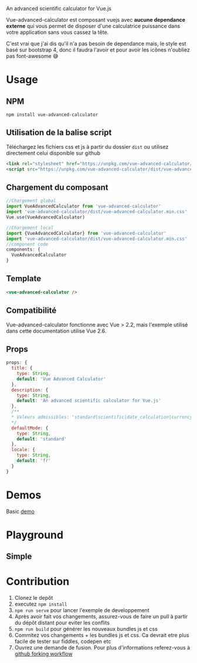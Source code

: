 An advanced scientific calculator for Vue.js

Vue-advanced-calculator est composant vuejs avec **aucune dependance externe** qui vous permet de disposer d'une calculatrice puissance dans votre application sans vous cassez la tête. 

C'est vrai que j'ai dis qu'il n'a pas besoin de dependance mais, le style est basé sur bootstrap 4, donc il faudra l'avoir et pour avoir les icônes n'oubliez pas font-awesome 😅


# Usage

## NPM
`npm install vue-advanced-calculator`

## Utilisation de la balise script
Téléchargez les fichiers css et js à partir du dossier `dist` ou utilisez directement celui disponible sur github
```html
<link rel="stylesheet" href="https://unpkg.com/vue-advanced-calculator/dist/vue-advanced-calculator.min.css">
<script src="https://unpkg.com/vue-advanced-calculator/dist/vue-advanced-calculator.js"></script>
```
## Chargement du composant
```js
//Chargement global
import VueAdvancedCalculator from 'vue-advanced-calculator'
import 'vue-advanced-calculator/dist/vue-advanced-calculator.min.css'
Vue.use(VueAdvancedCalculator)

//Chargement local
import {VueAdvancedCalculator} from 'vue-advanced-calculator'
import 'vue-advanced-calculator/dist/vue-advanced-calculator.min.css'
//component code
components: {
  VueAdvancedCalculator
}
```
## Template

```html
<vue-advanced-calculator />
```
## Compatibilité

Vue-advanced-calculator fonctionne avec Vue > 2.2, mais l'exemple utilisé dans cette documentation utilise Vue 2.6.

## Props
```js
props: {
  title: {
    type: String,
    default: 'Vue Advanced Calculator'
  },
  description: {
    type: String,
    default: 'An advanced scientific calculator for Vue.js'
  },
  /**
  * Valeurs admissibles: 'standard|scientific|date_calculation|currency|length|area|weight_and_mass|hour|data'
  */
  defaultMode: {
    type: String,
    default: 'standard'
  },
  locale: {
    type: String,
    default: 'fr'
  }
}
```

# Demos
Basic [demo](https://jsfiddle.net/bt5dhqtf/97/)

# Playground

## Simple
<vuep template="#simpledemo"></vuep>

<script v-pre type="text/x-template" id="simpledemo">
<template>
	<div class="col-3">
	  	<vue-advanced-calculator title="Demo calculator" description="Just for demo" />
	</div>
</template>

<script>
  Vue.use(VueAdvancedCalculaor)
  export default {
    
  }
</script>
</script>


# Contribution
1. Clonez le depôt
2. executez `npm install`
3. `npm run serve` pour lancer l'exemple de developpement
4. Après avoir fait vos changements, assurez-vous de faire un pull à partir du dépôt distant pour eviter les conflits
5. `npm run build` pour générer les nouveaux bundles js et css
6. Commitez vos changements + les bundles js et css. Ca devrait etre plus facile de tester sur fiddles, codepen etc
7. Ouvrez une demande de fusion. Pour plus d'informations referez-vous à [github forking workflow](https://gist.github.com/Chaser324/ce0505fbed06b947d962)


